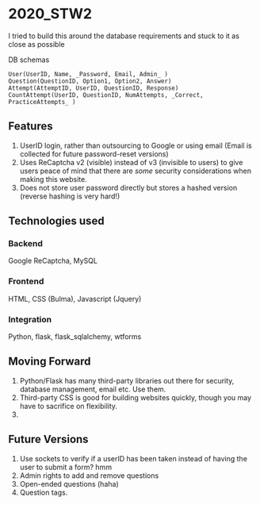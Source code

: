 # 2020_STW2

I tried to build this around the database requirements and stuck to it as close as possible

DB schemas
```
User(UserID, Name, _Password, Email, Admin_ )
Question(QuestionID, Option1, Option2, Answer)
Attempt(AttemptID, UserID, QuestionID, Response)
CountAttempt(UserID, QuestionID, NumAttempts, _Correct, PracticeAttempts_ )
```

## Features
1. UserID login, rather than outsourcing to Google or using email (Email is collected for future password-reset versions)
2. Uses ReCaptcha v2 (visible) instead of v3 (invisible to users) to give users peace of mind that there are _some_ security considerations when making this website.
3. Does not store user password directly but stores a hashed version (reverse hashing is very hard!)

## Technologies used

### Backend
Google ReCaptcha, MySQL

### Frontend
HTML, CSS (Bulma), Javascript (Jquery)

### Integration
Python, flask, flask_sqlalchemy, wtforms

## Moving Forward

1. Python/Flask has many third-party libraries out there for security, database management, email etc. Use them.
2. Third-party CSS is good for building websites quickly, though you may have to sacrifice on flexibility.
3. 


## Future Versions
1. Use sockets to verify if a userID has been taken instead of having the user to submit a form? hmm
2. Admin rights to add and remove questions
3. Open-ended questions (haha)
4. Question tags.

